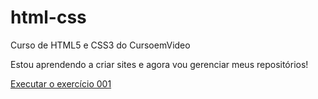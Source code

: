 # html-css
 Curso de HTML5 e CSS3 do CursoemVideo

 Estou aprendendo a criar sites e agora vou gerenciar meus repositórios!

 <a href="https://arnaldohenrique.github.io/html-css/exercicios/ex001">Executar o exercício 001</a>